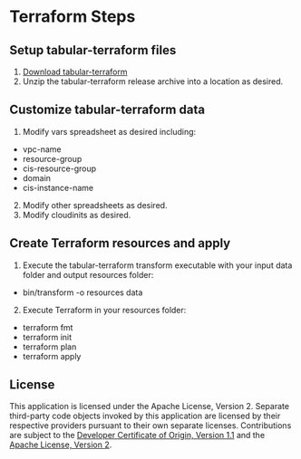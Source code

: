 # Terraform Steps

## Setup tabular-terraform files

1. [Download tabular-terraform](/releases/releases.md)
2. Unzip the tabular-terraform release archive into a location as desired.

## Customize tabular-terraform data

1. Modify vars spreadsheet as desired including:
- vpc-name
- resource-group
- cis-resource-group
- domain
- cis-instance-name 
2. Modify other spreadsheets as desired.
3. Modify cloudinits as desired.

## Create Terraform resources and apply

1. Execute the tabular-terraform transform executable with your input data folder and output resources folder:  
- bin/transform -o resources data
2. Execute Terraform in your resources folder:
- terraform fmt
- terraform init
- terraform plan
- terraform apply

## License

This application is licensed under the Apache License, Version 2.  Separate third-party code objects invoked by this application are licensed by their respective providers pursuant to their own separate licenses.  Contributions are subject to the [Developer Certificate of Origin, Version 1.1](https://developercertificate.org/) and the [Apache License, Version 2](https://www.apache.org/licenses/LICENSE-2.0.txt).
